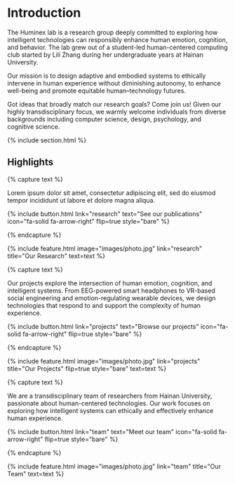 ---
---

# Introduction

The Huminex lab is a research group deeply committed to exploring how intelligent technologies can responsibly enhance human emotion, cognition, and behavior. The lab grew out of a student-led human-centered computing club started by Lili Zhang during her undergraduate years at Hainan University.

Our mission is to design adaptive and embodied systems to ethically intervene in human experience without diminishing autonomy, to enhance well-being and promote equitable human–technology futures.

Got ideas that broadly match our research goals? Come join us! Given our highly transdisciplinary focus, we warmly welcome individuals from diverse backgrounds including computer science, design, psychology, and cognitive science.

{% include section.html %}


## Highlights

{% capture text %}

Lorem ipsum dolor sit amet, consectetur adipiscing elit, sed do eiusmod tempor incididunt ut labore et dolore magna aliqua.

{%
  include button.html
  link="research"
  text="See our publications"
  icon="fa-solid fa-arrow-right"
  flip=true
  style="bare"
%}

{% endcapture %}

{%
  include feature.html
  image="images/photo.jpg"
  link="research"
  title="Our Research"
  text=text
%}

{% capture text %}

Our projects explore the intersection of human emotion, cognition, and intelligent systems. 
From EEG-powered smart headphones to VR-based social engineering and emotion-regulating wearable devices, we design technologies that respond to and support the complexity of human experience.

{%
  include button.html
  link="projects"
  text="Browse our projects"
  icon="fa-solid fa-arrow-right"
  flip=true
  style="bare"
%}

{% endcapture %}

{%
  include feature.html
  image="images/photo.jpg"
  link="projects"
  title="Our Projects"
  flip=true
  style="bare"
  text=text
%}

{% capture text %}

We are a transdisciplinary team of researchers from Hainan University, passionate about human-centered technologies. 
Our work focuses on exploring how intelligent systems can ethically and effectively enhance human experience.


{%
  include button.html
  link="team"
  text="Meet our team"
  icon="fa-solid fa-arrow-right"
  flip=true
  style="bare"
%}

{% endcapture %}

{%
  include feature.html
  image="images/photo.jpg"
  link="team"
  title="Our Team"
  text=text
%}
